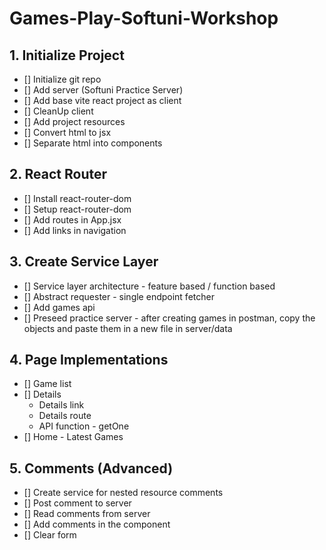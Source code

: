 # Games-Play-Softuni-Workshop

## 1. Initialize Project
- [] Initialize git repo
- [] Add server (Softuni Practice Server)
- [] Add base vite react project as client
- [] CleanUp client
- [] Add project resources
- [] Convert html to jsx
- [] Separate html into components

## 2. React Router
- [] Install react-router-dom
- [] Setup react-router-dom
- [] Add routes in App.jsx
- [] Add links in navigation
  
## 3. Create Service Layer
- [] Service layer architecture - feature based / function based
- [] Abstract requester - single endpoint fetcher
- [] Add games api
- [] Preseed practice server - after creating games in postman, copy the objects and paste them in a new file in server/data

## 4. Page Implementations
- [] Game list
- [] Details 
    - Details link
    - Details route
    - API function - getOne
- [] Home - Latest Games

## 5. Comments (Advanced)
- [] Create service for nested resource comments
- [] Post comment to server
- [] Read comments from server
- [] Add comments in the component
- [] Clear form

